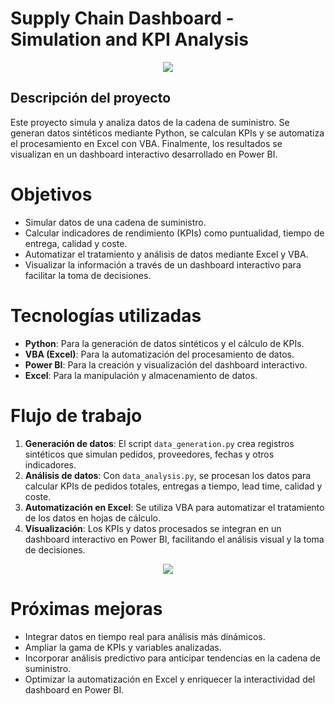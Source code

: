 # Supply Chain Dashboard - Simulation and KPI Analysis

<div align="center">
    <img src="https://github.com/user-attachments/assets/2879c291-0249-4c1f-8c91-23bf855b675c">
</div>

## Descripción del proyecto

Este proyecto simula y analiza datos de la cadena de suministro. Se generan datos sintéticos mediante Python, se calculan KPIs y se automatiza el procesamiento en Excel con VBA. Finalmente, los resultados se visualizan en un dashboard interactivo desarrollado en Power BI.


# Objetivos

- Simular datos de una cadena de suministro.
- Calcular indicadores de rendimiento (KPIs) como puntualidad, tiempo de entrega, calidad y coste.
- Automatizar el tratamiento y análisis de datos mediante Excel y VBA.
- Visualizar la información a través de un dashboard interactivo para facilitar la toma de decisiones.


# Tecnologías utilizadas

- **Python**: Para la generación de datos sintéticos y el cálculo de KPIs.
- **VBA (Excel)**: Para la automatización del procesamiento de datos.
- **Power BI**: Para la creación y visualización del dashboard interactivo.
- **Excel**: Para la manipulación y almacenamiento de datos.


# Flujo de trabajo

1. **Generación de datos**: El script `data_generation.py` crea registros sintéticos que simulan pedidos, proveedores, fechas y otros indicadores.
2. **Análisis de datos**: Con `data_analysis.py`, se procesan los datos para calcular KPIs de pedidos totales, entregas a tiempo, lead time, calidad y coste.
3. **Automatización en Excel**: Se utiliza VBA para automatizar el tratamiento de los datos en hojas de cálculo.
4. **Visualización**: Los KPIs y datos procesados se integran en un dashboard interactivo en Power BI, facilitando el análisis visual y la toma de decisiones.
  <div align="center">
    <img src="https://github.com/user-attachments/assets/23da3724-550c-4a01-a254-43f74b147065">
  </div>

# Próximas mejoras

- Integrar datos en tiempo real para análisis más dinámicos.
- Ampliar la gama de KPIs y variables analizadas.
- Incorporar análisis predictivo para anticipar tendencias en la cadena de suministro.
- Optimizar la automatización en Excel y enriquecer la interactividad del dashboard en Power BI.

